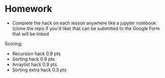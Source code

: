 # Homework

- Complete the hack on each lesson anywhere like a jupyter notebook (clone the repo if you'd like) that can be submitted to the Google Form that will be linked

Scoring:
- Recursion hack 0.9 pts
- Sorting hack 0.9 pts
- Arraylist hack 0.9 pts
- Sorting extra hack 0.3 pts